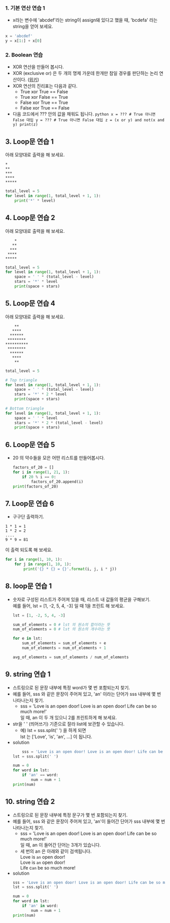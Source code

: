 ### 1. 기본 연산 연습 1

- x라는 변수에 'abcdef'라는 string이 assign돼 있다고 했을 때, 'bcdefa' 라는 string을 얻어 보세요.

```python
x = 'abcdef'
y = x[1:] + x[0]
```

### 2. Boolean 연습

- XOR 연산을 만들어 봅시다.
- XOR (exclusive or) 은 두 개의 명제 가운데 한개만 참일 경우를 판단하는 논리 연산이다. ([위키](https://ko.wikipedia.org/wiki/배타적_논리합))
- XOR 연산의 진리표는 다음과 같다.
  - True xor True == False
  - True xor False == True
  - False xor True == True
  - False xor True == False
- 다음 코드에서 ??? 안의 값을 채워도 됩니다.
      ```python
      x = ??? # True 아니면 False 대입
      y = ??? # True 아니면 False 대입
      z = (x or y) and not(x and y)
      print(z)
      ```
  
## 3. Loop문 연습 1
아래 모양대로 출력을 해 보세요.
```
*
**
***
****
*****
```

```python
total_level = 5
for level in range(1, total_level + 1, 1):
    print('*' * level)
```

## 4. Loop문 연습 2
아래 모양대로 출력을 해 보세요.
```
    *
   **
  ***
 ****
*****
```
```python
total_level = 5
for level in range(1, total_level + 1, 1):
    space = ' ' * (total_level - level)
    stars = '*' * level
    print(space + stars)
```

## 5. Loop문 연습 4
아래 모양대로 출력을 해 보세요.
```
    **
   ****
  ******
 ********
**********
 ********
  ******
   ****
    **
```   
```python
total_level = 5

# Top triangle
for level in range(1, total_level + 1, 1):
    space = ' ' * (total_level - level)
    stars = '*' * 2 * level
    print(space + stars)
    
# Bottom triangle
for level in range(1, total_level + 1, 1):
    space = ' ' * level
    stars = '*' * 2 * (total_level - level)
    print(space + stars)
```

## 6. Loop문 연습 5
- 20 의 약수들을 모은 어떤 리스트를 만들어봅시다.
	```python
	factors_of_20 = []
    for i in range(1, 21, 1):
        if 20 % i == 0:
            factors_of_20.append(i)
    print(factors_of_20)
	```

## 7. Loop문 연습 6
- 구구단 출력하기.
```
1 * 1 = 1
1 * 2 = 2
....
9 * 9 = 81
```
이 출력 되도록 해 보세요.
```python
for i in range(1, 10, 1):
    for j in range(1, 10, 1):
        print('{} * {} = {}'.format(i, j, i * j))
```


## 8. loop문 연습 1

- 숫자로 구성된 리스트가 주어져 있을 때, 리스트 내 값들의 평균을 구해보기.<br>
  예를 들어, lst = [1, -2, 5, 4, -3] 일 때 1을 프린트 해 보세요.
	```python
	lst = [1, -2, 5, 4, -3]

    sum_of_elements = 0 # lst 의 원소의 합이라는 뜻
    num_of_elements = 0 # lst 의 원소의 개수라는 뜻

    for e in lst:
        sum_of_elements = sum_of_elements + e
        num_of_elements = num_of_elements + 1

    avg_of_elements = sum_of_elements / num_of_elements
	```
	


## 9. string 연습 1
- 스트링으로 된 문장 내부에 특정 word가 몇 번 포함되는지 찾기.
- 예를 들어, sss 와 같은 문장이 주어져 있고, 'an' 이라는 단어가 sss 내부에 몇 번 나타나는지 찾기.
    - sss = 'Love is an open door! Love is an open door! Life can be so much more!'<br>
  일 때, an 이 두 개 있으니 2를 프린트하게 해 보세요.
- str을 ' ' (띄어쓰기) 기준으로 잘라 list에 보관할 수 있습니다.
    + 예) lst = sss.split(' ') 을 하게 되면<br>
		lst 는 ['Love', 'is', 'an', ...] 이 됩니다.
- solution
    ```python
        sss = 'Love is an open door! Love is an open door! Life can be so much more!'
    lst = sss.split(' ')

    num = 0
    for word in lst:
        if 'an' == word:
            num = num + 1
    print(num)
    ```


## 10. string 연습 2
- 스트링으로 된 문장 내부에 특정 문구가 몇 번 포함되는지 찾기.
- 예를 들어, sss 와 같은 문장이 주어져 있고, 'an'이 들어간 단어가 sss 내부에 몇 번 나타나는지 찾기.
    - sss = 'Love is an open door! Love is an open door! Life can be so much more!'<br>
  일 때, an 이 들어간 단어는 3개가 있습니다.<br>
    - 세 번의 an 은 아래와 같이 검색됩니다. <br>
	Love is ``an`` open door!<br>
	Love is ``an`` open door!<br>
	Life c``an`` be so much more!<br>
- solution
    ```python
    sss = 'Love is an open door! Love is an open door! Life can be so much more!'
    lst = sss.split(' ')

    num = 0
    for word in lst:
        if 'an' in word:
            num = num + 1
    print(num)
	```


